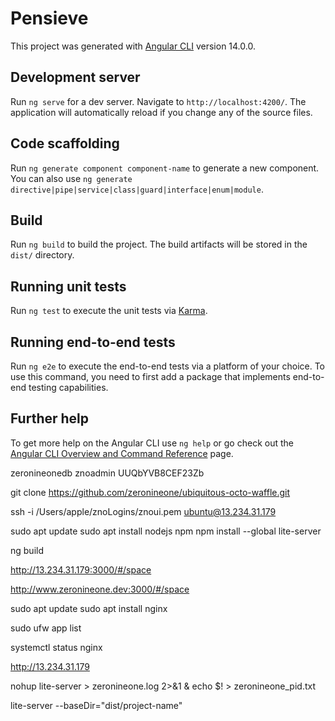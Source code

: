 # Pensieve

This project was generated with [Angular CLI](https://github.com/angular/angular-cli) version 14.0.0.

## Development server

Run `ng serve` for a dev server. Navigate to `http://localhost:4200/`. The application will automatically reload if you change any of the source files.

## Code scaffolding

Run `ng generate component component-name` to generate a new component. You can also use `ng generate directive|pipe|service|class|guard|interface|enum|module`.

## Build

Run `ng build` to build the project. The build artifacts will be stored in the `dist/` directory.

## Running unit tests

Run `ng test` to execute the unit tests via [Karma](https://karma-runner.github.io).

## Running end-to-end tests

Run `ng e2e` to execute the end-to-end tests via a platform of your choice. To use this command, you need to first add a package that implements end-to-end testing capabilities.

## Further help

To get more help on the Angular CLI use `ng help` or go check out the [Angular CLI Overview and Command Reference](https://angular.io/cli) page.

zeronineonedb
znoadmin
UUQbYVB8CEF23Zb

git clone https://github.com/zeronineone/ubiquitous-octo-waffle.git

ssh -i /Users/apple/znoLogins/znoui.pem ubuntu@13.234.31.179

sudo apt update
sudo apt install nodejs npm
npm install --global lite-server


ng build 

http://13.234.31.179:3000/#/space

http://www.zeronineone.dev:3000/#/space


sudo apt update
sudo apt install nginx

sudo ufw app list

systemctl status nginx

http://13.234.31.179

nohup lite-server > zeronineone.log 2>&1 & echo $! > zeronineone_pid.txt

lite-server --baseDir="dist/project-name"
